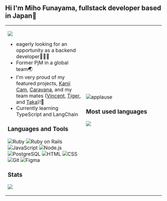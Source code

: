 ## Hi I'm Miho Funayama, fullstack developer based in Japan👋
<table>
  <tr>
    <td width="50%">

![](https://komarev.com/ghpvc/?username=funamioh&color=green)

- eagerly looking for an opportunity as a backend developer👩🏻‍💻
- Former PjM in a global team🌏
- I'm very proud of my featured projects, [Kanji Cam](https://kanji-cam-miho-2cba8719681c.herokuapp.com/), [Caravana](https://caravana-miho-328b8c5c8cfd.herokuapp.com/), and my team mates ([Vincent](https://github.com/NHV33), [Tiger](https://github.com/Toralulu), and [Taka](https://github.com/tak-hiro0503))!🎊
- Currently learning TypeScript and LangChain

### Languages and Tools
![Ruby](https://img.shields.io/badge/-Ruby-3776AB?style=flat&logo=Ruby&logoColor=white)
![Ruby on Rails](https://img.shields.io/badge/-Ruby_on_Rails-3776AB?style=flat&logo=Rubyonrails&logoColor=white)
![JavaScript](https://img.shields.io/badge/-JavaScript-3776AB?style=flat&logo=JavaScript&logoColor=white)
![ Node.js](https://img.shields.io/badge/-Node.js-3776AB?style=flat&logo=Node.js&logoColor=white)
![PostgreSQL](https://img.shields.io/badge/-PostgreSQL-3776AB?style=flat&logo=postgresql&logoColor=white)
![HTML](https://img.shields.io/badge/-HTML-3776AB?style=flat&logo=HTML5&logoColor=white)
![CSS](https://img.shields.io/badge/-CSS-3776AB?style=flat&logo=CSS3&logoColor=white)
![Git](https://img.shields.io/badge/-Git-3776AB?style=flat&logo=Git&logoColor=white)
![Figma](https://img.shields.io/badge/-Figma-3776AB?style=flat&logo=Figma&logoColor=white)

### Stats
<img 
   src="https://github-readme-stats.vercel.app/api?username=funamioh&show_icons=true&theme=radical" 
/>

<!--
**funamioh/funamioh** is a ✨ _special_ ✨ repository because its `README.md` (this file) appears on your GitHub profile.

Here are some ideas to get you started:-->

</td>
    <td width="50%">

![applause](https://media.giphy.com/media/QBC5foQmcOkdq/giphy.gif)

### Most used languages
![](https://github-readme-stats.vercel.app/api/top-langs/?username=funamioh)


</td>
  </tr>
</table>
